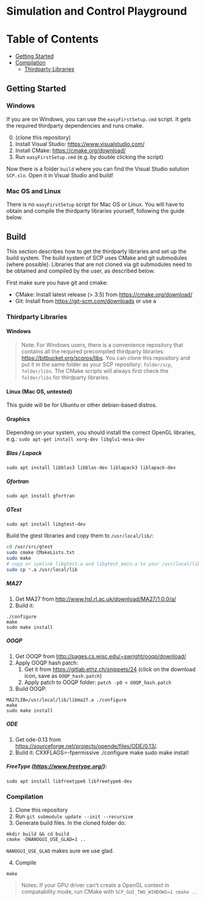 # Simulation and Control Playground

# Table of Contents
- [Getting Started](#getting-started)
- [Compilation](#compilation)
  - [Thirdparty Libraries](#thirdparty-libraries)

## Getting Started
### Windows
If you are on Windows, you can use the `easyFirstSetup.cmd` script. It gets the required thirdparty dependencies and runs cmake.

0. (clone this repository)
1. Install Visual Studio: https://www.visualstudio.com/
2. Install CMake: https://cmake.org/download/
3. Run `easyFirstSetup.cmd` (e.g. by double clicking the script)

Now there is a folder `build` where you can find the Visual Studio solution `SCP.sln`. Open it in Visual Studio and build!

### Mac OS and Linux
There is no `easyFirstSetup` script for Mac OS or Linux. You will have to obtain and compile the thirdparty libraries yourself, following the guide below.

## Build
This section describes how to get the thirdparty libraries and set up the build system. The build system of SCP uses CMake and git submodules (where possible). Libraries that are not cloned via git submodules need to be obtained and compiled by the user, as described below.

First make sure you have git and cmake:

- CMake: Install latest release (> 3.5) from https://cmake.org/download/
- Git: Install from https://git-scm.com/downloads or use a 

### Thirdparty Libraries

#### Windows
> Note: For Windows users, there is a convenience repository that contains all the required precompiled thirdparty libraries: https://bitbucket.org/scoros/libs. You can clone this repository and put it in the same folder as your SCP repository: `folder/scp`, `folder/libs`. The CMake scripts will always first check the `folder/libs` for thirdparty libraries.

#### Linux (Mac OS, untested)
This guide will be for Ubuntu or other debian-based distros.

#### Graphics
Depending on your system, you should install the correct OpenGL libraries, e.g.:
`sudo apt-get install xorg-dev libglu1-mesa-dev`

##### Blas / Lapack
`sudo apt install libblas3 libblas-dev liblapack3 liblapack-dev`

##### Gfortran
`sudo apt install gfortran`

##### GTest
`sudo apt install libgtest-dev`

Build the gtest libraries and copy them to `/usr/local/lib/`:

```bash
cd /usr/src/gtest
sudo cmake CMakeLists.txt
sudo make
# copy or symlink libgtest.a and libgtest_main.a to your /usr/local/lib folder
sudo cp *.a /usr/local/lib
```
##### MA27
1. Get MA27 from http://www.hsl.rl.ac.uk/download/MA27/1.0.0/a/
2. Build it:
```
./configure
make 
sudo make install
```

##### OOQP
1. Get OOQP from http://pages.cs.wisc.edu/~swright/ooqp/download/
2. Apply OOQP hash patch:
   1. Get it from https://gitlab.ethz.ch/snippets/24 (click on the download icon, save as `OOQP_hash.patch`)
   2. Apply patch to OOQP folder: `patch -p0 < OOQP_hash.patch`
3. Build OOQP:

```
MA27LIB=/usr/local/lib/libma27.a ./configure
make
sudo make install
```

##### ODE
1. Get ode-0.13 from https://sourceforge.net/projects/opende/files/ODE/0.13/.
2. 	Build it:
 	CXXFLAGS=-fpermissive ./configure
   	make
   	sudo make install

##### FreeType  (https://www.freetype.org/):
`sudo apt install libfreetype6 libfreetype6-dev`

### Compilation
1. Clone this repository
2. Run `git submodule update --init --recursive`
3. Generate build files. In the cloned folder do:

```
mkdir build && cd build
cmake -DNANOGUI_USE_GLAD=1 ..
```

`NANOGUI_USE_GLAD` makes sure we use glad.

4. Compile
```
make
```

> Notes: If your GPU driver can't create a OpenGL context in compatability mode, run CMake with `SCP_GUI_TWO_WINDOWS=1 cmake ..`